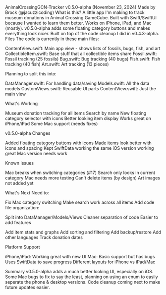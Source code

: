 AnimalCrossingGCN-Tracker
v0.5.0-alpha (November 23, 2024)
Made by Brock (@jacuzzicoding)
What is this?
A little app I'm making to track museum donations in Animal Crossing GameCube. Built with Swift/SwiftUI because I wanted to learn them better. Works on iPhone, iPad, and Mac (mostly).
v0.5.0-alpha adds some floating category buttons and makes everything look nicer. Built on top of the code cleanup I did in v0.4.3-alpha.
Files
The code is currently in these main files:

ContentView.swift: Main app view - shows lists of fossils, bugs, fish, and art
CollectibleItem.swift: Base stuff that all collectible items share
Fossil.swift: Fossil tracking (25 fossils)
Bug.swift: Bug tracking (40 bugs)
Fish.swift: Fish tracking (40 fish)
Art.swift: Art tracking (13 pieces)

Planning to split this into:

DataManager.swift: For handling data/saving
Models.swift: All the data models
CustomViews.swift: Reusable UI parts
ContentView.swift: Just the main view

What's Working

Museum donation tracking for all items
Search by name
New floating category selector with icons
Better looking item display
Works great on iPhone/iPad
Some Mac support (needs fixes)

v0.5.0-alpha Changes

Added floating category buttons with icons
Made items look better with icons and spacing
Kept SwiftData working the same
iOS version working great
Mac version needs work

Known Issues

Mac breaks when switching categories (#17)
Search only looks in current category
Mac needs more testing
Can't delete items (by design)
Art images not added yet

What's Next
Need to:

Fix Mac category switching
Make search work across all items
Add code file organization:

Split into DataManager/Models/Views
Cleaner separation of code
Easier to add features


Add item stats and graphs
Add sorting and filtering
Add backup/restore
Add other languages
Track donation dates

Platform Support

iPhone/iPad: Working great with new UI
Mac: Basic support but has bugs
Uses SwiftData to save progress
Different layouts for iPhone vs iPad/Mac

Summary
v0.5.0-alpha adds a much better looking UI, especially on iOS. Some Mac bugs to fix to say the least, planning on using an enum to easily seperate the phone & desktop versions. Code cleanup coming next to make future updates easier.
